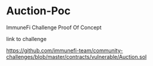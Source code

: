 # Auction-Poc
ImmuneFi Challenge Proof Of Concept

link to challenge

https://github.com/immunefi-team/community-challenges/blob/master/contracts/vulnerable/Auction.sol
